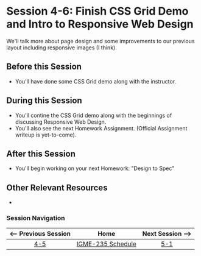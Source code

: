 # Session 4-6: Finish CSS Grid Demo and Intro to Responsive Web Design

We'll talk more about page design and some improvements to our previous layout including responsive images (I think).

## Before this Session
- You'll have done some CSS Grid demo along with the instructor.

## During this Session
- You'll contine the CSS Grid demo along with the beginnings of discussing Responsive Web Design.
- You'll also see the next Homework Assignment.  (Official Assignment writeup is yet-to-come).

## After this Session
- You'll begin working on your next Homework: "Design to Spec"

## Other Relevant Resources
- 

### Session Navigation

| <-- Previous Session |               Home                  | Next Session --> |
|:--------------------:|:-----------------------------------:|:----------------:|
|  [4-5](4-5.md)       | [IGME-235 Schedule](../schedule.md) |   [5-1](5-1.md)  |
